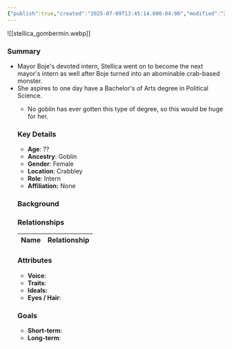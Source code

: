 ```yaml
---
{"publish":true,"created":"2025-07-09T13:45:14.000-04:00","modified":"2025-07-09T13:55:38.000-04:00","cssclasses":""}
---
```



![[stellica_gombermin.webp]]
### Summary
- Mayor Boje's devoted intern, Stellica went on to become the next mayor's intern as well after Boje turned into an abominable crab-based monster.
- She aspires to one day have a Bachelor's of Arts degree in Political Science.</p><ul><li><p>No goblin has ever gotten this type of degree, so this would be huge for her.

### Key Details
- **Age**: ??
- **Ancestry**: Goblin
- **Gender**: Female
- **Location**: Crabbley
- **Role**: Intern
- **Affiliation:** None

### Background


### Relationships

| Name  | Relationship |
| ----- | ------------ |

### Attributes
- **Voice**:
- **Traits**:  
- **Ideals:**
- **Eyes / Hair**:  

### Goals
- **Short-term**:  
- **Long-term**:  
